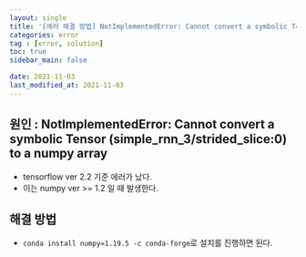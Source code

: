```yaml
---
layout: single
title: '[에러 해결 방법] NotImplementedError: Cannot convert a symbolic Tensor (simple_rnn_3/strided_slice:0) to a numpy array'
categories: error
tag : [error, solution]
toc: true
sidebar_main: false

date: 2021-11-03
last_modified_at: 2021-11-03
---
```

## 원인 : NotImplementedError: Cannot convert a symbolic Tensor (simple_rnn_3/strided_slice:0) to a numpy array

- tensorflow ver 2.2 기준 에러가 났다.  
- 이는 numpy ver >= 1.2 일 때 발생한다.


## 해결 방법

- `conda install numpy=1.19.5 -c conda-forge`로 설치를 진행하면 된다.


